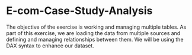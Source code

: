 # E-com-Case-Study-Analysis
The objective of the exercise is working and managing multiple tables. As part of this exercise, we are loading the data from multiple sources and defining and managing relationships between them. We will be using the DAX syntax to enhance our dataset.
